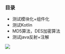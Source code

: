### 目录
- 测试模块化+组件化
- 测试Kotlin
- MD5算法，DES加密算法
- 测试java反射+注解

[![](https://jitpack.io/v/shixin58/KillBill.svg)](https://jitpack.io/#shixin58/KillBill)
